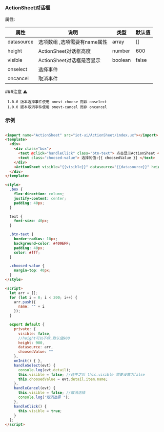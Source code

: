 ### ActionSheet对话框

属性:

| 属性  | 说明   |  类型 | 默认值  |
| -----| ---- | ---- | ---- |
|  datasource | 选项数组 ,选项需要有name属性| array | [] |
| height | ActionSheet对话框高度 | number | 600 |
| visible | ActionSheet对话框是否显示 | boolean | false |
| onselect | 选择事件 | | |
| oncancel | 取消事件 | | |


###注意 ⚠️

```
 1.0.0 版本选择事件使用 onevt-choose 而非 onselect
 1.0.0 版本取消事件使用 onevt-cancel 而非 oncancel

```

### 示例

``` html

<import name="ActionSheet" src="iot-ui/ActionSheet/index.ux"></import>
<template>
  <div>
    <div class="box">
      <text @click="handleClick" class="btn-text"> 点击显示ActionSheet </text>
      <text class="choosed-value"> 选择的值:{{ choosedValue }} </text>
    </div>
    <ActionSheet visible="{{visible}}" datasource="{{datasource}}" height="{{height}}" onselect="handleSelect" oncancel="handleCancel"></ActionSheet>
  </div>
</template>

<style>
  .box {
    flex-direction: column;
    justify-content: center;
    padding: 40px;
  }

  text {
    font-size: 40px;
  }

  .btn-text {
    border-radius: 10px;
    background-color: #409EFF;
    padding: 40px;
    color: #fff;
  }

  .choosed-value {
    margin-top: 40px;
  }
</style>

<script>
  let arr = [];
  for (let i = 0; i < 200; i++) {
    arr.push({
      name: "" + i
    });
  }

  export default {
    private: {
      visible: false,
      //height可以不传,默认值900
      height: 900,
      datasource: arr,
      choosedValue: ""
    },
    onInit() { },
    handleSelect(evt) {
      console.log(evt.detail);
      this.visible = false; //选中之后 this.visible 需要设置为false
      this.choosedValue = evt.detail.item.name;
    },
    handleCancel(evt) {
      this.visible = false; //取消选择
      console.log("取消选择 ");
    },
    handleClick() {
      this.visible = true;
    }
  };
</script>

```